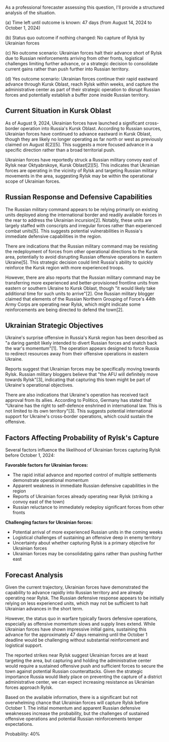 As a professional forecaster assessing this question, I'll provide a structured analysis of the situation.

(a) Time left until outcome is known: 47 days (from August 14, 2024 to October 1, 2024)

(b) Status quo outcome if nothing changed: No capture of Rylsk by Ukrainian forces

(c) No outcome scenario: Ukrainian forces halt their advance short of Rylsk due to Russian reinforcements arriving from other fronts, logistical challenges limiting further advance, or a strategic decision to consolidate current gains rather than push further into Russian territory.

(d) Yes outcome scenario: Ukrainian forces continue their rapid eastward advance through Kursk Oblast, reach Rylsk within weeks, and capture the administrative center as part of their strategic operation to disrupt Russian forces and potentially establish a buffer zone inside Russian territory.

## Current Situation in Kursk Oblast

As of August 9, 2024, Ukrainian forces have launched a significant cross-border operation into Russia's Kursk Oblast. According to Russian sources, Ukrainian forces have continued to advance eastward in Kursk Oblast, though they are likely no longer operating as far north or west as previously claimed on August 8[2][5]. This suggests a more focused advance in a specific direction rather than a broad territorial push.

Ukrainian forces have reportedly struck a Russian military convoy east of Rylsk near Oktyabrskoye, Kursk Oblast[2][5]. This indicates that Ukrainian forces are operating in the vicinity of Rylsk and targeting Russian military movements in the area, suggesting Rylsk may be within the operational scope of Ukrainian forces.

## Russian Response and Defensive Capabilities

The Russian military command appears to be relying primarily on existing units deployed along the international border and readily available forces in the rear to address the Ukrainian incursion[2]. Notably, these units are largely staffed with conscripts and irregular forces rather than experienced combat units[5]. This suggests potential vulnerabilities in Russia's immediate defensive capabilities in the region.

There are indications that the Russian military command may be resisting the redeployment of forces from other operational directions to the Kursk area, potentially to avoid disrupting Russian offensive operations in eastern Ukraine[5]. This strategic decision could limit Russia's ability to quickly reinforce the Kursk region with more experienced troops.

However, there are also reports that the Russian military command may be transferring more experienced and better-provisioned frontline units from eastern or southern Ukraine to Kursk Oblast, though "it would likely take additional time for such units to arrive"[2]. One Russian military blogger claimed that elements of the Russian Northern Grouping of Force's 44th Army Corps are operating near Rylsk, which might indicate some reinforcements are being directed to defend the town[2].

## Ukrainian Strategic Objectives

Ukraine's surprise offensive in Russia's Kursk region has been described as "a daring gambit likely intended to divert Russian forces and snatch back the war's momentum"[1]. The operation appears designed to force Russia to redirect resources away from their offensive operations in eastern Ukraine.

Reports suggest that Ukrainian forces may be specifically moving towards Rylsk. Russian military bloggers believe that "the AFU will definitely move towards Rylsk"[3], indicating that capturing this town might be part of Ukraine's operational objectives.

There are also indications that Ukraine's operation has received tacit approval from its allies. According to Politico, Germany has stated that "Ukraine has the right to self-defence enshrined in international law. This is not limited to its own territory"[3]. This suggests potential international support for Ukraine's cross-border operations, which could sustain the offensive.

## Factors Affecting Probability of Rylsk's Capture

Several factors influence the likelihood of Ukrainian forces capturing Rylsk before October 1, 2024:

**Favorable factors for Ukrainian forces:**
- The rapid initial advance and reported control of multiple settlements demonstrate operational momentum
- Apparent weakness in immediate Russian defensive capabilities in the region
- Reports of Ukrainian forces already operating near Rylsk (striking a convoy east of the town)
- Russian reluctance to immediately redeploy significant forces from other fronts

**Challenging factors for Ukrainian forces:**
- Potential arrival of more experienced Russian units in the coming weeks
- Logistical challenges of sustaining an offensive deep in enemy territory
- Uncertainty about whether capturing Rylsk is a primary objective for Ukrainian forces
- Ukrainian forces may be consolidating gains rather than pushing further east

## Forecast Analysis

Given the current trajectory, Ukrainian forces have demonstrated the capability to advance rapidly into Russian territory and are already operating near Rylsk. The Russian defensive response appears to be initially relying on less experienced units, which may not be sufficient to halt Ukrainian advances in the short term.

However, the status quo in warfare typically favors defensive operations, especially as offensive momentum slows and supply lines extend. While Ukrainian forces have shown impressive initial gains, sustaining this advance for the approximately 47 days remaining until the October 1 deadline would be challenging without substantial reinforcement and logistical support.

The reported strikes near Rylsk suggest Ukrainian forces are at least targeting the area, but capturing and holding the administrative center would require a sustained offensive push and sufficient forces to secure the town against potential Russian counterattacks. Given the strategic importance Russia would likely place on preventing the capture of a district administrative center, we can expect increasing resistance as Ukrainian forces approach Rylsk.

Based on the available information, there is a significant but not overwhelming chance that Ukrainian forces will capture Rylsk before October 1. The initial momentum and apparent Russian defensive weaknesses increase the probability, but the challenges of sustained offensive operations and potential Russian reinforcements temper expectations.

Probability: 40%